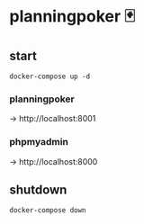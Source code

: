 # planningpoker 🃏
## start
```
docker-compose up -d
```
### planningpoker
-> http://localhost:8001
### phpmyadmin
-> http://localhost:8000
## shutdown
```
docker-compose down
```
